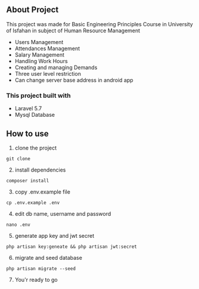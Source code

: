## About Project

This project was made for Basic Engineering Principles Course in University of Isfahan in subject of Human Resource Management

- Users Management
- Attendances Management
- Salary Management
- Handling Work Hours
- Creating and managing Demands
- Three user level restriction
- Can change server base address in android app

### This project built with

- Laravel 5.7
- Mysql Database

## How to use

1. clone the project

```
git clone
```
2. install dependencies

```
composer install
```
3. copy .env.example file

```
cp .env.example .env
```
4. edit db name, username and password

```
nano .env
```
5. generate app key and jwt secret

```
php artisan key:geneate && php artisan jwt:secret
```

6. migrate and seed database

```
php artisan migrate --seed
```

7. You'r ready to go
